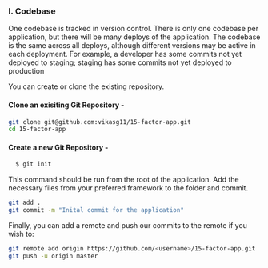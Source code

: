 ### I.	Codebase
One codebase is tracked in version control. There is only one codebase per application, but there will be many deploys of the application.
The codebase is the same across all deploys, although different versions may be active in each deployment. For example, a developer has some commits not yet deployed to staging; staging has some commits not yet deployed to production

You can create or clone the existing repository.

#### Clone an exisiting Git Repository -
```sh
git clone git@github.com:vikasg11/15-factor-app.git
cd 15-factor-app
```


#### Create a new Git Repository -
```sh
  $ git init
```
This command should be run from the root of the application. Add the necessary files from your preferred framework to the folder and commit.

```sh
git add .
git commit -m "Inital commit for the application"
```
Finally, you can add a remote and push our commits to the remote if you wish to:

```sh
git remote add origin https://github.com/<username>/15-factor-app.git
git push -u origin master
```